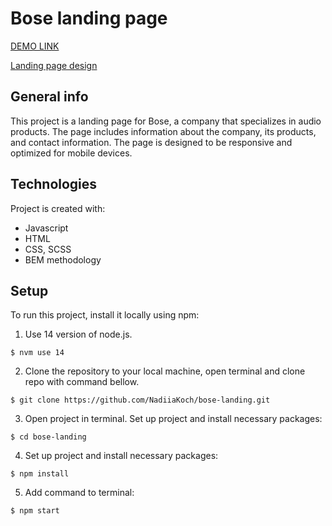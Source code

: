 # Bose landing page
[DEMO LINK](https://NadiiaKoch.github.io/bose-landing/)


[Landing page design](https://www.figma.com/file/OMjQNb3hg1LKMV4OwyQ3Ao/BOSE?node-id=0%3A1)


## General info
This project is a landing page for Bose, a company that specializes in audio products. The page includes information about the company, its products, and contact information. The page is designed to be responsive and optimized for mobile devices.

## Technologies
Project is created with:
* Javascript
* HTML
* CSS, SCSS
* BEM methodology

## Setup
To run this project, install it locally using npm:

1. Use 14 version of node.js.
```
$ nvm use 14
```
2. Clone the repository to your local machine, open terminal and clone repo with command bellow.
```
$ git clone https://github.com/NadiiaKoch/bose-landing.git
```
3. Open project in terminal.
Set up project and install necessary packages:
```
$ cd bose-landing
```
4. Set up project and install necessary packages:
```
$ npm install
```
5. Add command to terminal:
```
$ npm start
```
